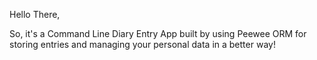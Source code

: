 Hello There,


So, it's a Command Line Diary Entry App built by using Peewee ORM for storing entries and managing your personal data in a better way!
